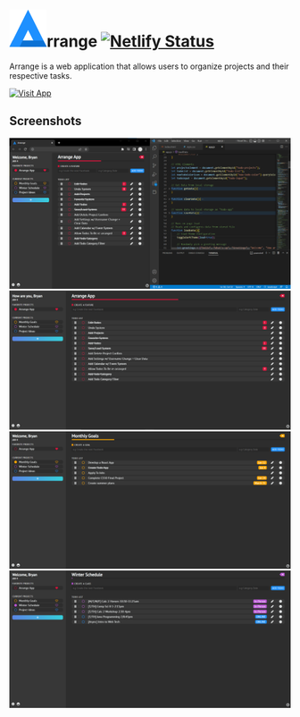 # <img src="./images/ArrangeLogo.png" >rrange  [![Netlify Status](https://api.netlify.com/api/v1/badges/ddaacad5-4924-4937-adbe-80a50261621b/deploy-status)](https://app.netlify.com/sites/bryanlor-arrange/deploys)
Arrange is a web application that allows users to organize projects and their respective tasks. 
  
[![Visit App](https://img.shields.io/badge/Visit_App-1E90FF?style=for-the-badge)](https://bryanlor-arrange.netlify.app/)
  
## Screenshots  
<img src="./images/readme/arrange-app.png">
<img src="./images/readme/screenshot1.PNG">
<img src="./images/readme/screenshot2.PNG">
<img src="./images/readme/screenshot3.PNG">
